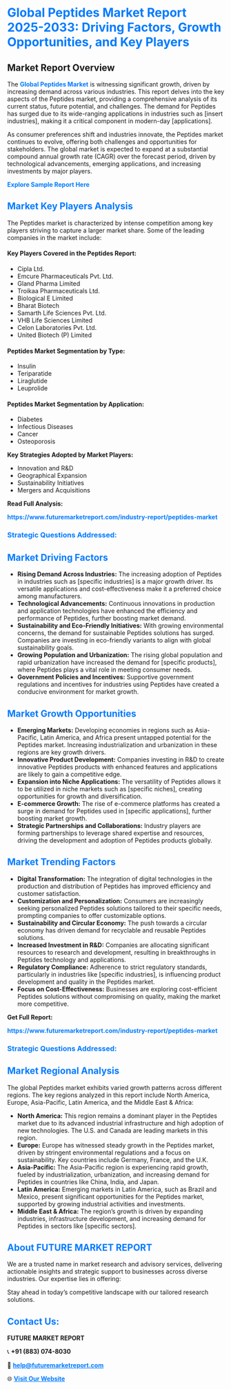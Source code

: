<h1 style="color: #007BFF;">Global Peptides Market Report 2025-2033: Driving Factors, Growth Opportunities, and Key Players</h1>

<section id="overview">
<h2>Market Report Overview</h2>
<p>The <a href="https://www.futuremarketreport.com/industry-report/peptides-market" style="color: #007BFF; text-decoration: none;"><strong>Global Peptides Market</strong></a> is witnessing significant growth, driven by increasing demand across various industries. This report delves into the key aspects of the Peptides market, providing a comprehensive analysis of its current status, future potential, and challenges. The demand for Peptides has surged due to its wide-ranging applications in industries such as [insert industries], making it a critical component in modern-day [applications].</p>
<p>As consumer preferences shift and industries innovate, the Peptides market continues to evolve, offering both challenges and opportunities for stakeholders. The global market is expected to expand at a substantial compound annual growth rate (CAGR) over the forecast period, driven by technological advancements, emerging applications, and increasing investments by major players.</p>
</section>

<section id="overview">
<p><a href="https://www.futuremarketreport.com/request-sample/reportId=89018" style="color: #007BFF; text-decoration: none;"><strong>Explore Sample Report Here</strong></a></p>
</section>

<section id="key-players">
<h2 style="color: #007BFF;">Market Key Players Analysis</h2>
<p>The Peptides market is characterized by intense competition among key players striving to capture a larger market share. Some of the leading companies in the market include:</p>
<h4>Key Players Covered in the Peptides Report:</h4>
<ul><li>Cipla Ltd.</li><li>Emcure Pharmaceuticals Pvt. Ltd.</li><li>Gland Pharma Limited</li><li>Troikaa Pharmaceuticals Ltd.</li><li>Biological E Limited</li><li>Bharat Biotech</li><li>Samarth Life Sciences Pvt. Ltd.</li><li>VHB Life Sciences Limited</li><li>Celon Laboratories Pvt. Ltd.</li><li>United Biotech (P) Limited</li></ul>
<h4>Peptides Market Segmentation by Type:</h4>
<ul><li>Insulin</li><li>Teriparatide</li><li>Liraglutide</li><li>Leuprolide</li></ul>

<h4>Peptides Market Segmentation by Application:</h4>
<ul><li>Diabetes</li><li>Infectious Diseases</li><li>Cancer</li><li>Osteoporosis</li></ul>
<p><strong>Key Strategies Adopted by Market Players:</strong></p>
<ul>
<li>Innovation and R&D</li>
<li>Geographical Expansion</li>
<li>Sustainability Initiatives</li>
<li>Mergers and Acquisitions</li>
</ul>
</section>

<section>
<p><strong>Read Full Analysis: </strong></p><a href="https://www.futuremarketreport.com/industry-report/peptides-market" style="color: #007BFF; text-decoration: none;"><strong>https://www.futuremarketreport.com/industry-report/peptides-market</strong></a>
<h3 style="color: #007BFF;">Strategic Questions Addressed:</h3>
</section>

<section id="driving-factors">
<h2 style="color: #007BFF;">Market Driving Factors</h2>
<ul>
<li><strong>Rising Demand Across Industries:</strong> The increasing adoption of Peptides in industries such as [specific industries] is a major growth driver. Its versatile applications and cost-effectiveness make it a preferred choice among manufacturers.</li>
<li><strong>Technological Advancements:</strong> Continuous innovations in production and application technologies have enhanced the efficiency and performance of Peptides, further boosting market demand.</li>
<li><strong>Sustainability and Eco-Friendly Initiatives:</strong> With growing environmental concerns, the demand for sustainable Peptides solutions has surged. Companies are investing in eco-friendly variants to align with global sustainability goals.</li>
<li><strong>Growing Population and Urbanization:</strong> The rising global population and rapid urbanization have increased the demand for [specific products], where Peptides plays a vital role in meeting consumer needs.</li>
<li><strong>Government Policies and Incentives:</strong> Supportive government regulations and incentives for industries using Peptides have created a conducive environment for market growth.</li>
</ul>
</section>

<section id="growth-opportunities">
<h2 style="color: #007BFF;">Market Growth Opportunities</h2>
<ul>
<li><strong>Emerging Markets:</strong> Developing economies in regions such as Asia-Pacific, Latin America, and Africa present untapped potential for the Peptides market. Increasing industrialization and urbanization in these regions are key growth drivers.</li>
<li><strong>Innovative Product Development:</strong> Companies investing in R&D to create innovative Peptides products with enhanced features and applications are likely to gain a competitive edge.</li>
<li><strong>Expansion into Niche Applications:</strong> The versatility of Peptides allows it to be utilized in niche markets such as [specific niches], creating opportunities for growth and diversification.</li>
<li><strong>E-commerce Growth:</strong> The rise of e-commerce platforms has created a surge in demand for Peptides used in [specific applications], further boosting market growth.</li>
<li><strong>Strategic Partnerships and Collaborations:</strong> Industry players are forming partnerships to leverage shared expertise and resources, driving the development and adoption of Peptides products globally.</li>
</ul>
</section>

<section id="trending-factors">
<h2 style="color: #007BFF;">Market Trending Factors</h2>
<ul>
<li><strong>Digital Transformation:</strong> The integration of digital technologies in the production and distribution of Peptides has improved efficiency and customer satisfaction.</li>
<li><strong>Customization and Personalization:</strong> Consumers are increasingly seeking personalized Peptides solutions tailored to their specific needs, prompting companies to offer customizable options.</li>
<li><strong>Sustainability and Circular Economy:</strong> The push towards a circular economy has driven demand for recyclable and reusable Peptides solutions.</li>
<li><strong>Increased Investment in R&D:</strong> Companies are allocating significant resources to research and development, resulting in breakthroughs in Peptides technology and applications.</li>
<li><strong>Regulatory Compliance:</strong> Adherence to strict regulatory standards, particularly in industries like [specific industries], is influencing product development and quality in the Peptides market.</li>
<li><strong>Focus on Cost-Effectiveness:</strong> Businesses are exploring cost-efficient Peptides solutions without compromising on quality, making the market more competitive.</li>
</ul>
</section>

<section>
<p><strong>Get Full Report: </strong></p><a href="https://www.futuremarketreport.com/industry-report/peptides-market" style="color: #007BFF; text-decoration: none;"><strong>https://www.futuremarketreport.com/industry-report/peptides-market</strong></a>
<h3 style="color: #007BFF;">Strategic Questions Addressed:</h3>
</section>


<section id="regional-analysis">
<h2 style="color: #007BFF;">Market Regional Analysis</h2>
<p>The global Peptides market exhibits varied growth patterns across different regions. The key regions analyzed in this report include North America, Europe, Asia-Pacific, Latin America, and the Middle East & Africa:</p>
<ul>
<li><strong>North America:</strong> This region remains a dominant player in the Peptides market due to its advanced industrial infrastructure and high adoption of new technologies. The U.S. and Canada are leading markets in this region.</li>
<li><strong>Europe:</strong> Europe has witnessed steady growth in the Peptides market, driven by stringent environmental regulations and a focus on sustainability. Key countries include Germany, France, and the U.K.</li>
<li><strong>Asia-Pacific:</strong> The Asia-Pacific region is experiencing rapid growth, fueled by industrialization, urbanization, and increasing demand for Peptides in countries like China, India, and Japan.</li>
<li><strong>Latin America:</strong> Emerging markets in Latin America, such as Brazil and Mexico, present significant opportunities for the Peptides market, supported by growing industrial activities and investments.</li>
<li><strong>Middle East & Africa:</strong> The region’s growth is driven by expanding industries, infrastructure development, and increasing demand for Peptides in sectors like [specific sectors].</li>
</ul>
</section>

<footer>
<h2 style="color: #007BFF;">About FUTURE MARKET REPORT</h2>
<p>We are a trusted name in market research and advisory services, delivering actionable insights and strategic support to businesses across diverse industries. Our expertise lies in offering:</p>

<p>Stay ahead in today’s competitive landscape with our tailored research solutions.</p>

<h2 style="color: #007BFF;">Contact Us:</h2>
<p><strong>FUTURE MARKET REPORT</strong></p>
<p>📞 <strong>+91 (883) 074-8030</strong></p>
<p>📧 <strong><a href="mailto:help@futuremarketreport.com" style="color: #007BFF;">help@futuremarketreport.com</a></strong></p>
<p>🌐 <strong><a href="https://www.futuremarketreport.com/" style="color: #007BFF;">Visit Our Website</a></strong></p>
</footer>